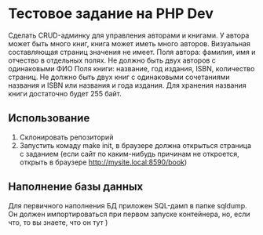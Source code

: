# Тестовое задание на PHP Dev
Сделать CRUD-админку для управления авторами и книгами. У автора может быть много книг, книга может иметь много авторов. Визуальная составляющая страниц значения не имеет.
Поля автора: фамилия, имя и отчество в отдельных полях. Не должно быть двух авторов с одинаковыми ФИО
Поля книги: название, год издания, ISBN, количество страниц. Не должно быть двух книг с одинаковыми сочетаниями названия и ISBN или названия и года издания. Для хранения названия книги достаточно будет 255 байт.

## Использование
1. Склонировать репозиторий
2. Запустить комаду make init, в браузере должна открыться страница с заданием (если сайт по каким-нибудь причинам не откроется, открыть в браузере http://mysite.local:8590/book)

## Наполнение базы данных
Для первичного наполнения БД приложен SQL-дамп в папке sqldump. Он должен импортироваться при первом запуске контейнера, но, если что, то вы знаете, что он тут )